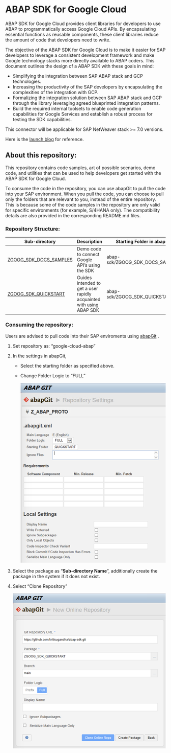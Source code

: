 # ABAP SDK for Google Cloud 

ABAP SDK for Google Cloud provides client libraries for developers to use ABAP to programmatically access Google Cloud APIs. By encapsulating essential functions as reusable components, these client libraries reduce the amount of code that developers need to write.

The objective of the ABAP SDK for Google Cloud is to make it easier for SAP developers to leverage a consistent development framework and make Google technology stacks more directly available to ABAP coders.  This document outlines the design of a ABAP SDK with these goals in mind: 
* Simplifying the integration between SAP ABAP stack and GCP technologies.
* Increasing the productivity of the SAP developers by encapsulating the complexities of the integration with GCP.
* Formalizing the integration solution between SAP ABAP stack and GCP through the library leveraging agreed blueprinted integration patterns.
* Build the required internal toolsets to enable code generation capabilities for Google Services and establish a robust process for testing the SDK capabilities.

This connector will be applicable for SAP NetWeaver stack >= 7.0 versions.

Here is the [launch blog](https://cloud.google.com/blog/products/sap-google-cloud/new-abap-sdk-for-google-cloud-enables-sap-extensions) for reference. 

## About this repository:

This repository contains code samples, art of possible scenarios, demo code, and utilities that can be used to help developers get started with the ABAP SDK for Google Cloud.

To consume the code in the repository, you can use abapGit to pull the code into your SAP environment. When you pull the code, you can choose to pull only the folders that are relevant to you, instead of the entire repository. This is because some of the code samples in the repository are only valid for specific environments (for example, S/4HANA only). The compatibility details are also provided in the corresponding README.md files.

### Repository Structure: 
| Sub-directory             | Description   | Starting Folder in abapGit |
| ------------------------- |---------------| ------------- |
| [ZGOOG_SDK_DOCS_SAMPLES](ZGOOG_SDK_DOCS_SAMPLES) | Demo code to connect Google API’s using the SDK | abap-sdk/ZGOOG_SDK_DOCS_SAMPLES
| [ZGOOG_SDK_QUICKSTART](ZGOOG_SDK_QUICKSTART) | Guides intended to get a user rapidly acquainted with using ABAP SDK | abap-sdk/ZGOOG_SDK_QUICKSTART

### Consuming the repository: 

Users are advised to pull code into their SAP enviroments using [abapGit](https://abapgit.org/) . 
1. Set repository as: “google-cloud-abap”
2. In the settings in abapGit, 
   * Select the starting folder as specified above.
   * Change Folder Logic to “FULL”

        ![Alt text](images/img-abapgit-settings.png)

3. Select the package as “**Sub-directory Name**”, additionally create the package in the system if it does not exist.
4. Select “Clone Repository”

   ![Alt text](images/img-abapgit-clone-repo.png)



